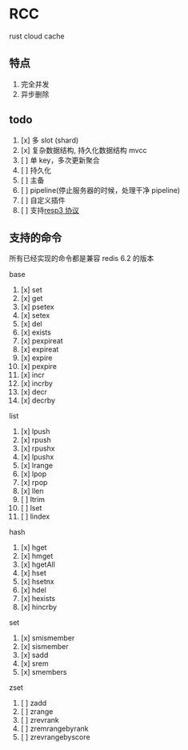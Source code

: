 # RCC

rust cloud cache

## 特点

1. 完全并发
1. 异步删除

## todo

1. [x] 多 slot (shard)
1. [x] 复杂数据结构, 持久化数据结构 mvcc
1. [ ] 单 key，多次更新聚合
1. [ ] 持久化
1. [ ] 主备
1. [ ] pipeline(停止服务器的时候，处理干净 pipeline)
1. [ ] 自定义插件
1. [ ] 支持[resp3 协议](https://www.zeekling.cn/articles/2021/01/10/1610263628832.html)

## 支持的命令

所有已经实现的命令都是兼容 redis 6.2 的版本

base

1. [x] set
1. [x] get
1. [x] psetex
1. [x] setex
1. [x] del
1. [x] exists
1. [x] pexpireat
1. [x] expireat
1. [x] expire
1. [x] pexpire
1. [x] incr
1. [x] incrby
1. [x] decr
1. [x] decrby

list

1. [x] lpush
1. [x] rpush
1. [x] rpushx
1. [x] lpushx
1. [x] lrange
1. [x] lpop
1. [x] rpop
1. [x] llen
1. [ ] ltrim
1. [ ] lset
1. [ ] lindex

hash

1. [x] hget
1. [x] hmget
1. [x] hgetAll
1. [x] hset
1. [x] hsetnx
1. [x] hdel
1. [x] hexists
1. [x] hincrby

set

1. [x] smismember
1. [x] sismember
1. [x] sadd
1. [x] srem
1. [x] smembers

zset

1. [ ] zadd
1. [ ] zrange
1. [ ] zrevrank
1. [ ] zremrangebyrank
1. [ ] zrevrangebyscore
